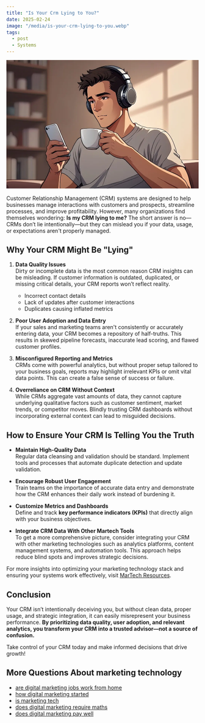 ```yaml
---
title: "Is Your Crm Lying to You?"
date: 2025-02-24
image: "/media/is-your-crm-lying-to-you.webp"
tags:
  - post
  - Systems
---
```


![Is Your Crm Lying to You?](/media/is-your-crm-lying-to-you.webp)

Customer Relationship Management (CRM) systems are designed to help businesses manage interactions with customers and prospects, streamline processes, and improve profitability. However, many organizations find themselves wondering: **Is my CRM lying to me?** The short answer is no—CRMs don’t lie intentionally—but they can mislead you if your data, usage, or expectations aren't properly managed.

## Why Your CRM Might Be "Lying"

1. **Data Quality Issues**  
   Dirty or incomplete data is the most common reason CRM insights can be misleading. If customer information is outdated, duplicated, or missing critical details, your CRM reports won’t reflect reality.  
   - Incorrect contact details  
   - Lack of updates after customer interactions  
   - Duplicates causing inflated metrics

2. **Poor User Adoption and Data Entry**  
   If your sales and marketing teams aren't consistently or accurately entering data, your CRM becomes a repository of half-truths. This results in skewed pipeline forecasts, inaccurate lead scoring, and flawed customer profiles.

3. **Misconfigured Reporting and Metrics**  
   CRMs come with powerful analytics, but without proper setup tailored to your business goals, reports may highlight irrelevant KPIs or omit vital data points. This can create a false sense of success or failure.

4. **Overreliance on CRM Without Context**  
   While CRMs aggregate vast amounts of data, they cannot capture underlying qualitative factors such as customer sentiment, market trends, or competitor moves. Blindly trusting CRM dashboards without incorporating external context can lead to misguided decisions.

## How to Ensure Your CRM Is Telling You the Truth

- **Maintain High-Quality Data**  
  Regular data cleansing and validation should be standard. Implement tools and processes that automate duplicate detection and update validation.

- **Encourage Robust User Engagement**  
  Train teams on the importance of accurate data entry and demonstrate how the CRM enhances their daily work instead of burdening it.

- **Customize Metrics and Dashboards**  
  Define and track **key performance indicators (KPIs)** that directly align with your business objectives.  

- **Integrate CRM Data With Other Martech Tools**  
  To get a more comprehensive picture, consider integrating your CRM with other marketing technologies such as analytics platforms, content management systems, and automation tools. This approach helps reduce blind spots and improves strategic decisions.

For more insights into optimizing your marketing technology stack and ensuring your systems work effectively, visit [MarTech Resources](https://marketer.it.com/posts/martech).

## Conclusion

Your CRM isn’t intentionally deceiving you, but without clean data, proper usage, and strategic integration, it can easily misrepresent your business performance. **By prioritizing data quality, user adoption, and relevant analytics, you transform your CRM into a trusted advisor—not a source of confusion.**

Take control of your CRM today and make informed decisions that drive growth!

## More Questions About marketing technology

- [are digital marketing jobs work from home](/posts/are-digital-marketing-jobs-work-from-home)
- [how digital marketing started](/posts/how-digital-marketing-started)
- [is marketing tech](/posts/is-marketing-tech)
- [does digital marketing require maths](/posts/does-digital-marketing-require-maths)
- [does digital marketing pay well](/posts/does-digital-marketing-pay-well)
